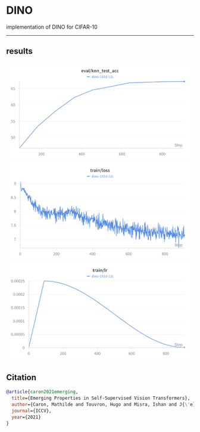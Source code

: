 # DINO

implementation of DINO for CIFAR-10

---

## results
![knn_test_acc](https://github.com/alirezaghl/dino/blob/main/results/knn_accuracy.png)
![loss landscape](https://github.com/alirezaghl/dino/blob/main/results/loss.png)
![learning rate](https://github.com/alirezaghl/dino/blob/main/results/lr.png)


## Citation

```bibtex
@article{caron2021emerging,
  title={Emerging Properties in Self-Supervised Vision Transformers},
  author={Caron, Mathilde and Touvron, Hugo and Misra, Ishan and J{\'e}gou, Herv{\'e} and Mairal, Julien and Bojanowski, Piotr and Joulin, Armand},
  journal={ICCV},
  year={2021}
}
